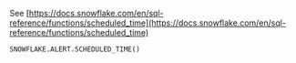 See [https://docs.snowflake.com/en/sql-reference/functions/scheduled_time](https://docs.snowflake.com/en/sql-reference/functions/scheduled_time)
```
SNOWFLAKE.ALERT.SCHEDULED_TIME()
```
